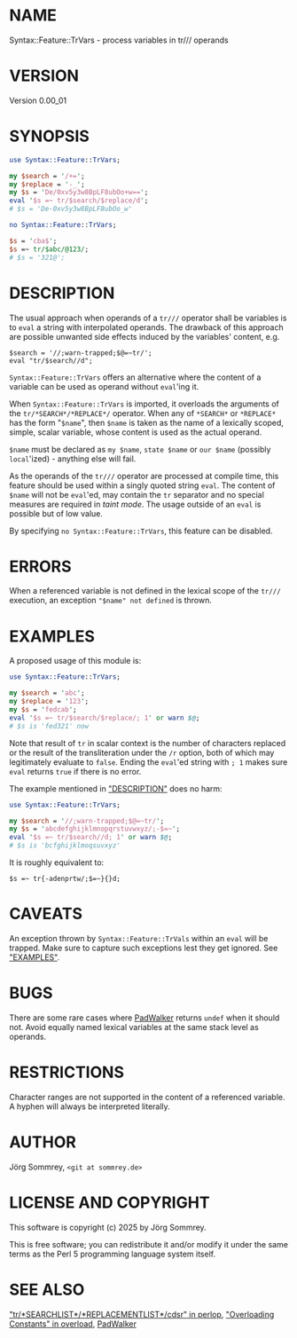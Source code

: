 # NAME

Syntax::Feature::TrVars - process variables in tr/// operands

# VERSION

Version 0.00\_01

# SYNOPSIS

```perl
use Syntax::Feature::TrVars;

my $search = '/+=';
my $replace = '-_';
my $s = 'De/0xv5y3w8BpLF8ubOo+w==';
eval '$s =~ tr/$search/$replace/d';
# $s = 'De-0xv5y3w8BpLF8ubOo_w'

no Syntax::Feature::TrVars;

$s = 'cba$';
$s =~ tr/$abc/@123/;
# $s = '321@';
```

# DESCRIPTION

The usual approach when operands of a `tr///` operator shall be
variables is to `eval` a string with interpolated operands.
The drawback of this approach are possible unwanted side effects induced
by the variables' content, e.g.

```
$search = '//;warn-trapped;$@=~tr/';
eval "tr/$search//d";
```

`Syntax::Feature::TrVars` offers an alternative where the content of a
variable can be used as operand without `eval`'ing it. 

When `Syntax::Feature::TrVars` is imported, it overloads the arguments
of the `tr/*SEARCH*/*REPLACE*/` operator.
When any of `*SEARCH*` or `*REPLACE*` has the form "`$name`",
then `$name` is taken as the name of a lexically scoped, simple,
scalar variable, whose content is used as the actual operand.

`$name` must be declared as `my $name`, `state $name` or `our $name`
(possibly `local`'ized) - anything else will fail.

As the operands of the `tr///` operator are processed at compile time,
this feature should be used within a singly quoted string `eval`.
The content of `$name` will not be `eval`'ed, may contain the `tr`
separator and no special measures are required in _taint mode_.
The usage outside of an `eval` is possible but of low value.

By specifying `no Syntax::Feature::TrVars`, this feature can be
disabled.

# ERRORS

When a referenced variable is not defined in the lexical scope of the
`tr///` execution, an exception `"$name" not defined` is thrown.

# EXAMPLES

A proposed usage of this module is:

```perl
use Syntax::Feature::TrVars;

my $search = 'abc';
my $replace = '123';
my $s = 'fedcab';
eval '$s =~ tr/$search/$replace/; 1' or warn $@;
# $s is 'fed321' now
```

Note that result of `tr` in scalar context is the number of characters
replaced or the result of the transliteration under the `/r` option,
both of which may legitimately evaluate to `false`.
Ending the `eval`'ed string with `; 1` makes sure `eval` returns
`true` if there is no error.

The example mentioned in ["DESCRIPTION"](#description) does no harm:

```perl
use Syntax::Feature::TrVars;

my $search = '//;warn-trapped;$@=~tr/';
my $s = 'abcdefghijklmnopqrstuvwxyz/;-$=~';
eval '$s =~ tr/$search//d; 1' or warn $@;
# $s is 'bcfghijklmoqsuvxyz'
```

It is roughly equivalent to:

```
$s =~ tr{-adenprtw/;$=~}{}d;
```

# CAVEATS

An exception thrown by `Syntax::Feature::TrVals` within an `eval` will
be trapped.
Make sure to capture such exceptions lest they get ignored.
See ["EXAMPLES"](#examples).

# BUGS

There are some rare cases where [PadWalker](https://metacpan.org/pod/PadWalker) returns `undef` when
it should not.
Avoid equally named lexical variables at the same stack level as
operands.

# RESTRICTIONS

Character ranges are not supported in the content of a referenced variable.
A hyphen will always be interpreted literally.

# AUTHOR

Jörg Sommrey, `<git at sommrey.de>`

# LICENSE AND COPYRIGHT

This software is copyright (c) 2025 by Jörg Sommrey.

This is free software; you can redistribute it and/or modify it under
the same terms as the Perl 5 programming language system itself.

# SEE ALSO

["tr/\*SEARCHLIST\*/\*REPLACEMENTLIST\*/cdsr" in perlop](https://metacpan.org/pod/perlop#tr-SEARCHLIST-REPLACEMENTLIST-cdsr),
["Overloading Constants" in overload](https://metacpan.org/pod/overload#Overloading-Constants),
[PadWalker](https://metacpan.org/pod/PadWalker)
